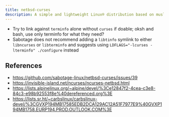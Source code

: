 ```yaml
---
title: netbsd-curses
description: A simple and lightweight Linux® distribution based on musl libc and toybox
---
```


- Try to link against `terminfo` alone without `curses` if doable; oksh and bash, use only terminfo for what they need?
- Sabotage does not recommend adding a `libtinfo` symlink to either `libncurses` or `libterminfo` and suggests using `LDFLAGS="-lcurses -lterminfo" ./configure` instead

## References
- https://github.com/sabotage-linux/netbsd-curses/issues/39
- https://invisible-island.net/ncurses/ncurses-netbsd.html
- https://lists.alpinelinux.org/~alpine/devel/%3Ce12847f2-4cea-c3e8-84c3-e98b92553f8e%40dereferenced.org%3E
- https://lists.sr.ht/~carbslinux/carbslinux-devel/%3CGVXP194MB17585EDB2DCA129AC12A51F7977E9%40GVXP194MB1758.EURP194.PROD.OUTLOOK.COM%3E
